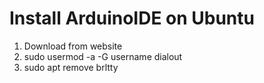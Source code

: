 # Install ArduinoIDE on Ubuntu

  1. Download from website
  2. sudo usermod -a -G username dialout
  3. sudo apt remove brltty
